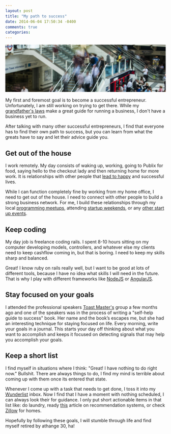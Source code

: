 ```yaml
---
layout: post
title: "My path to success"
date: 2014-06-04 17:50:34 -0400
comments: true
categories: 
---
```


<img src="/images/escalator.jpg" title="My path to success" class="banner-img" />


My first and foremost goal is to become a successful entrepreneur.  Unfortunately, I am still working on trying to get there.  While my [grandfather's laws](/coleman-laws) make a great guide for running a business, I don't have a business yet to run.

After talking with many other successful entrepreneurs, I find that everyone has to find their own path to success, but you can learn from what the greats have to say and let their advice guide you.

## Get out of the house
I work remotely.  My day consists of waking up, working, going to Publix for food, saying hello to the checkout lady and then returning home for more work.  It is relationships with other people that [lead to happy](http://money.usnews.com/money/personal-finance/articles/2012/03/15/why-good-friends-make-you-happy) and successful lives.  

While I can function completely fine by working from my home office, I need to get out of the house.  I need to connect with other people to build a strong business network.  For me, I build these relationships through my local [programming meetups](http://www.meetup.com/find/events/?keywords=programming), attending [startup weekends](http://startupweekend.org/), or any [other start up events](http://startupgossip.com).

## Keep coding
My day job is freelance coding rails.  I spent 8-10 hours sitting on my computer developing models, controllers, and whatever else my clients need to keep cashflow coming in, but that is boring.  I need to keep my skills sharp and balanced.  

Great! I know ruby on rails really well, but I want to be good at lots of different tools, because I have no idea what skills I will need in the future.  That is why I play with different frameworks like [NodeJS](/blog/2014/04/30/nodejs-chat-guide/) or [AngularJS](/blog/2014/03/18/reporting-with-rails-part-1/).

## Stay focused on your goals
I attended the professional speakers [Toast Master's](http://www.toastmasters.org/) group a few months ago and one of the speakers was in the process of writing a "self-help guide to success" book.  Her name and the book’s escapes me, but she had an interesting technique for staying focused on life.  Every morning, write your goals in a journal.  This starts your day off thinking about what you want to accomplish and keeps it focused on detecting signals that may help you accomplish your goals.

## Keep a short list
I find myself in situations where I think: "Great! I have nothing to do right now." Bullshit.  There are always things to do, I find my mind is terrible about coming up with them once its entered that state.

Whenever I come up with a task that needs to get done, I toss it into my [Wunderlist](http://wunderlist.com) inbox.  Now I find that I have a moment with nothing scheduled, I can always look their for guidance.  I only put short actionable items in that list like: do laundry, ready [this](http://engineering.richrelevance.com/bandits-recommendation-systems/) article on recommendation systems, or check [Zillow](http://www.zillow.com) for homes.

Hopefully by following these goals, I will stumble through life and find myself retired by athange 30, ha!
